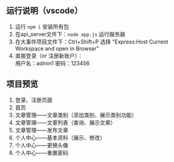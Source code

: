 
## 运行说明（vscode）
 1. 运行 `npm i` 安装所有包
 2. 在api_server文件下：`node app.js` 运行服务器
 3. 在大事件项目文件下：Ctrl+Shift+P 选择 "Express:Host Current Workspace and open in Browser"
 4. 直接登录（or 注册新账户）：  
  用户名：admin1 密码：123456
## 项目预览
1. 登录、注册页面  
2. 首页
3. 文章管理——文章类别（添加类别、展示类别功能）
4. 文章管理——文章列表（查询、展示文章）
5. 文章管理——发布文章
6. 个人中心——基本资料（展示、修改）
7. 个人中心——更换头像
8. 个人中心——重置密码

